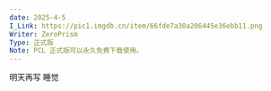 ```yaml
---
date: 2025-4-5
I_Link: https://pic1.imgdb.cn/item/66fde7a30a206445e36ebb11.png
Writer: ZeroPrism
Type: 正式版
Note: PCL 正式版可以永久免费下载使用。
---
```

明天再写
睡觉
